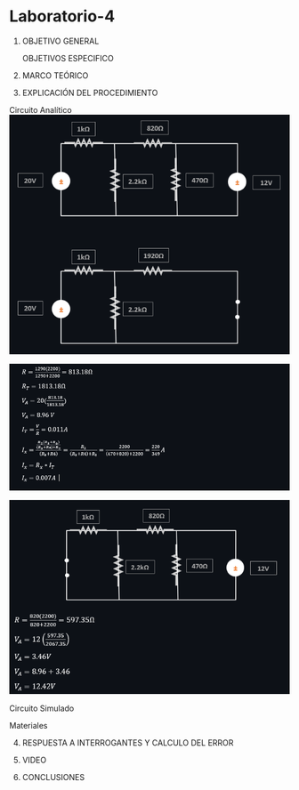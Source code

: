 # Laboratorio-4

1. OBJETIVO GENERAL 

    OBJETIVOS ESPECIFICO 
    
2. MARCO TEÓRICO


3. EXPLICACIÓN DEL PROCEDIMIENTO

Circuito Analítico
![](Img/1..PNG)

![](Img/2..PNG)

![](Img/3..PNG)

Circuito Simulado


Materiales


4. RESPUESTA A INTERROGANTES Y CALCULO DEL ERROR



5. VIDEO


6. CONCLUSIONES
